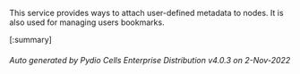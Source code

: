 






This service provides ways to attach user-defined metadata to nodes. It is also used for managing users bookmarks.

[:summary]

###### Auto generated by Pydio Cells Enterprise Distribution v4.0.3 on 2-Nov-2022

